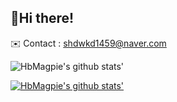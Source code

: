 <h2>🌟Hi there!</h2>

<span>✉️ Contact : shdwkd1459@naver.com</span><br>

![HbMagpie's github stats'](https://github-readme-stats.vercel.app/api?username=HbMagpie&theme=github_dark&show_icons=true)

[![HbMagpie's github stats'](https://github-readme-stats.vercel.app/api/top-langs/?username=HbMagpie&theme=github_dark&show_icons=true&border_color=ffffff&title_color=5a9bfc&icon_color=5a9bfc&layout=compact)](https://github.com/HbMagpie)

